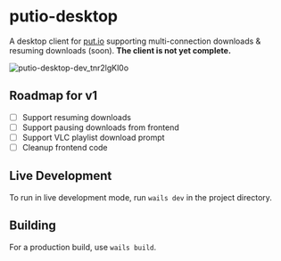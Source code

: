 # putio-desktop
A desktop client for [put.io](https://put.io) supporting multi-connection downloads & resuming downloads (soon). **The client is not yet complete.**

![putio-desktop-dev_tnr2lgKl0o](https://user-images.githubusercontent.com/6241454/156285218-d5df17f1-138b-448d-a288-d896b42b6c61.png)

## Roadmap for v1
- [ ] Support resuming downloads
- [ ] Support pausing downloads from frontend
- [ ] Support VLC playlist download prompt
- [ ] Cleanup frontend code

## Live Development
To run in live development mode, run `wails dev` in the project directory.

## Building
For a production build, use `wails build`.
